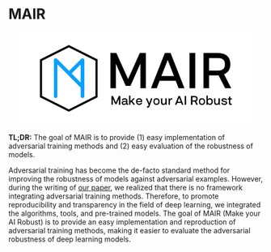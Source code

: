 # MAIR

<p align="center">
  <img src="images/logo_wide.png?raw=true" width="467" title="ART logo">
</p>

**TL;DR:** The goal of MAIR is to provide (1) easy implementation of adversarial training methods and (2) easy evaluation of the robustness of models.

Adversarial training has become the de-facto standard method for improving the robustness of models against adversarial examples. However, during the writing of [our paper](https://openreview.net/forum?id=AGVBqJuL0T), we realized that there is no framework integrating adversarial training methods. Therefore, to promote reproducibility and transparency in the field of deep learning, we integrated the algorithms, tools, and pre-trained models. The goal of MAIR (Make your AI Robust) is to provide an easy implementation and reproduction of adversarial training methods, making it easier to evaluate the adversarial robustness of deep learning models.